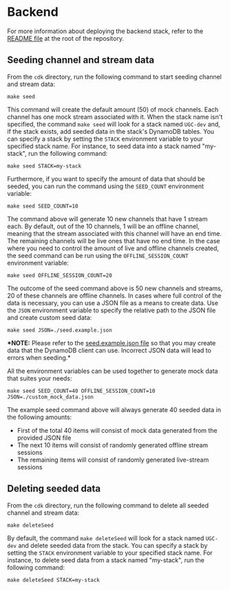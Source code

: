 # Backend

For more information about deploying the backend stack, refer to the [README file](../README.md#deployment) at the root of the repository.

## Seeding channel and stream data

From the `cdk` directory, run the following command to start seeding channel and stream data:

```shell
make seed
```

This command will create the default amount (50) of mock channels. Each channel has one mock stream associated with it. When the stack name isn't specified, the command `make seed` will look for a stack named `UGC-dev` and, if the stack exists, add seeded data in the stack's DynamoDB tables. You can specify a stack by setting the `STACK` environment variable to your specified stack name. For instance, to seed data into a stack named "my-stack", run the following command:

```shell
make seed STACK=my-stack
```

Furthermore, if you want to specify the amount of data that should be seeded, you can run the command using the `SEED_COUNT` environment variable:

```shell
make seed SEED_COUNT=10
```

The command above will generate 10 new channels that have 1 stream each. By default, out of the 10 channels, 1 will be an offline channel, meaning that the stream associated with this channel will have an end time. The remaining channels will be live ones that have no end time. In the case where you need to control the amount of live and offline channels created, the seed command can be run using the `OFFLINE_SESSION_COUNT` environment variable:

```shell
make seed OFFLINE_SESSION_COUNT=20
```

The outcome of the seed command above is 50 new channels and streams, 20 of these channels are offline channels. In cases where full control of the data is necessary, you can use a JSON file as a means to create data. Use the `JSON` environment variable to specify the relative path to the JSON file and create custom seed data:

```shell
make seed JSON=./seed.example.json
```

**\*NOTE:** Please refer to the [seed.example.json file](./seed.example.json) so that you may create data that the DynamoDB client can use. Incorrect JSON data will lead to errors when seeding.\*

All the environment variables can be used together to generate mock data that suites your needs:

```shell
make seed SEED_COUNT=40 OFFLINE_SESSION_COUNT=10 JSON=./custom_mock_data.json
```

The example seed command above will always generate 40 seeded data in the following amounts:
- First of the total 40 items will consist of mock data generated from the provided JSON file
- The next 10 items will consist of randomly generated offline stream sessions
- The remaining items will consist of randomly generated live-stream sessions

## Deleting seeded data

From the `cdk` directory, run the following command to delete all seeded channel and stream data:

```shell
make deleteSeed
```

By default, the command `make deleteSeed` will look for a stack named `UGC-dev` and delete seeded data from the stack. You can specify a stack by setting the `STACK` environment variable to your specified stack name. For instance, to delete seed data from a stack named "my-stack", run the following command:

```shell
make deleteSeed STACK=my-stack
```
